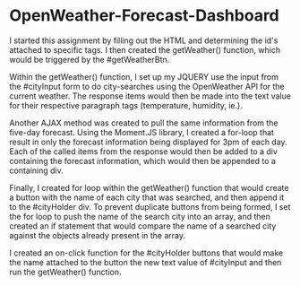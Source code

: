 # OpenWeather-Forecast-Dashboard
I started this assignment by filling out the HTML and determining the id's attached to specific tags.
I then created the getWeather() function, which would be triggered by the #getWeatherBtn.

Within the getWeather() function, I set up my JQUERY use the input from the #cityInput form to do city-searches using the OpenWeather API for the current weather. The response items would then be made into the text value for their respective paragraph tags (temperature, humidity, ie.).
  
Another AJAX method was created to pull the same information from the five-day forecast. Using the Moment.JS library, I created a for-loop that result in only the forecast information being displayed for 3pm of each day. Each of the called items from the response would then be added to a div containing the forecast information, which would then be appended to a containing div.

Finally, I created for loop within the getWeather() function that would create a button with the name of each city that was searched, and then append it to the #cityHolder div. To prevent duplicate buttons from being formed, I set the for loop to push the name of the search city into an array, and then created an if statement that would compare the name of a searched city against the objects already present in the array.

I created an on-click function for the #cityHolder buttons that would make the name attached to the button the new text value of #cityInput and then run the getWeather() function.
